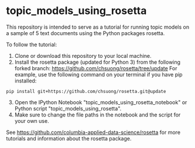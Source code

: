 # topic_models_using_rosetta

This repository is intended to serve as a tutorial for running topic models on a sample of 5 text documents using the Python packages rosetta. 

To follow the tutorial:

1. Clone or download this repository to your local machine.
2. Install the rosetta package (updated for Python 3) from the following forked branch: https://github.com/chsuong/rosetta/tree/update
For example, use the following command on your terminal if you have pip installed: 
```
pip install git+https://github.com/chsuong/rosetta.git@update
```
3. Open the IPython Notebook "topic_models_using_rosetta_notebook" or Python script "topic_models_using_rosetta". 
4. Make sure to change the file paths in the notebook and the script for your own use.

See https://github.com/columbia-applied-data-science/rosetta for more tutorials and information about the rosetta package.

